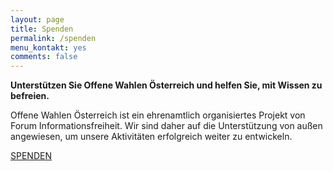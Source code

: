 ```yaml
---
layout: page
title: Spenden
permalink: /spenden
menu_kontakt: yes
comments: false
---
```


**Unterstützen Sie Offene Wahlen Österreich und helfen Sie, mit Wissen zu befreien.**

Offene Wahlen Österreich ist ein ehrenamtlich organisiertes Projekt von Forum Informationsfreiheit. Wir sind daher auf die Unterstützung von außen angewiesen, um unsere Aktivitäten erfolgreich weiter zu entwickeln.

<a href="[{{ site.baseurl }}/mitmachen](https://fragdenstaat.at/spenden/)" class="button-primary col-xs-12 col-sm-8 col-sm-offset-2">SPENDEN</a>

